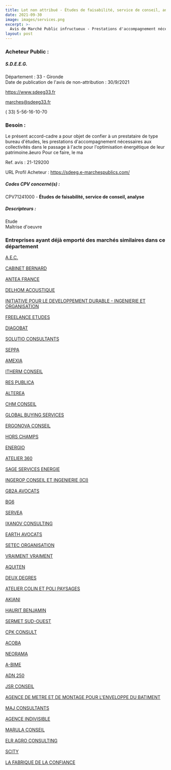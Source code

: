 ```yaml
---
title: Lot non attribué - Études de faisabilité, service de conseil, analyse
date: 2021-09-30
image: images/services.png
excerpt: >-
  Avis de Marché Public infructueux - Prestations d'accompagnement nécessaires aux collectivités dans le passage à l'acte pour l'optimisation énergétique de leur patrimoine.
layout: post
---
```


### Acheteur Public :
##### S.D.E.E.G.
Département : 33 - Gironde<br/>
Date de publication de l'avis de non-attribution : 30/9/2021


https://www.sdeeg33.fr

marches@sdeeg33.fr

( 33) 5-56-16-10-70
### Besoin :

Le présent accord-cadre a pour objet de confier à un prestataire de type bureau d'études, les prestations d'accompagnement nécessaires aux collectivités dans le passage à l'acte pour l'optimisation énergétique de leur patrimoine.âeuro Pour ce faire, le ma

Ref. avis : 21-129200

URL Profil Acheteur : https://sdeeg.e-marchespublics.com/

##### Codes CPV concerné(s) :
CPV71241000 - **Études de faisabilité, service de conseil, analyse** <br/>

##### Descripteurs :
Etude <br/>
Maîtrise d'oeuvre <br/>

### Entreprises ayant déjà emporté des marchés similaires dans ce département
<a href="/entreprise-544/siren-301253688">A.E.C.</a><br/><br/>
<a href="/entreprise-546/siren-325635084">CABINET BERNARD</a><br/><br/>
<a href="/entreprise-554/siren-393206735">ANTEA FRANCE</a><br/><br/>
<a href="/entreprise-555/siren-399593276">DELHOM ACOUSTIQUE</a><br/><br/>
<a href="/entreprise-555/siren-402250427">INITIATIVE POUR LE DEVELOPPEMENT DURABLE - INGENIERIE ET ORGANISATION</a><br/><br/>
<a href="/entreprise-558/siren-420752958">FREELANCE ETUDES</a><br/><br/>
<a href="/entreprise-559/siren-429585888">DIAGOBAT</a><br/><br/>
<a href="/entreprise-560/siren-432476000">SOLUTIO CONSULTANTS</a><br/><br/>
<a href="/entreprise-560/siren-434804720">SEPPA</a><br/><br/>
<a href="/entreprise-563/siren-452017460">AMEXIA</a><br/><br/>
<a href="/entreprise-563/siren-452445760">ITHERM CONSEIL</a><br/><br/>
<a href="/entreprise-563/siren-452651136">RES PUBLICA</a><br/><br/>
<a href="/entreprise-564/siren-479558017">ALTEREA</a><br/><br/>
<a href="/entreprise-564/siren-480105709">CHM CONSEIL</a><br/><br/>
<a href="/entreprise-564/siren-482113297">GLOBAL BUYING SERVICES</a><br/><br/>
<a href="/entreprise-564/siren-482426210">ERGONOVA CONSEIL</a><br/><br/>
<a href="/entreprise-565/siren-484700638">HORS CHAMPS</a><br/><br/>
<a href="/entreprise-565/siren-487673543">ENERGIO</a><br/><br/>
<a href="/entreprise-565/siren-488907411">ATELIER 360</a><br/><br/>
<a href="/entreprise-565/siren-489575050">SAGE SERVICES ENERGIE</a><br/><br/>
<a href="/entreprise-565/siren-489626135">INGEROP CONSEIL ET INGENIERIE (ICI)</a><br/><br/>
<a href="/entreprise-566/siren-494009731">GB2A AVOCATS</a><br/><br/>
<a href="/entreprise-569/siren-510506058">BG6</a><br/><br/>
<a href="/entreprise-570/siren-519093868">SERVEA</a><br/><br/>
<a href="/entreprise-571/siren-527776850">IXANOV CONSULTING</a><br/><br/>
<a href="/entreprise-571/siren-530078179">EARTH AVOCATS</a><br/><br/>
<a href="/entreprise-573/siren-702005901">SETEC ORGANISATION</a><br/><br/>
<a href="/entreprise-574/siren-750741456">VRAIMENT VRAIMENT</a><br/><br/>
<a href="/entreprise-574/siren-752974691">AQUITEN</a><br/><br/>
<a href="/entreprise-575/siren-792487787">DEUX DEGRES</a><br/><br/>
<a href="/entreprise-576/siren-793170168">ATELIER COLIN ET POLI PAYSAGES</a><br/><br/>
<a href="/entreprise-576/siren-795068667">AKIANI</a><br/><br/>
<a href="/entreprise-576/siren-798013421">HAURIT BENJAMIN</a><br/><br/>
<a href="/entreprise-576/siren-799439583">SERMET SUD-OUEST</a><br/><br/>
<a href="/entreprise-576/siren-799632591">CPK CONSULT</a><br/><br/>
<a href="/entreprise-577/siren-803181015">ACOBA</a><br/><br/>
<a href="/entreprise-577/siren-808833875">NEORAMA</a><br/><br/>
<a href="/entreprise-578/siren-812197473">A-BIME</a><br/><br/>
<a href="/entreprise-578/siren-815035787">ADN 250</a><br/><br/>
<a href="/entreprise-579/siren-821895315">JSR CONSEIL</a><br/><br/>
<a href="/entreprise-579/siren-825138274">AGENCE DE METRE ET DE MONTAGE POUR L'ENVELOPPE DU BATIMENT</a><br/><br/>
<a href="/entreprise-581/siren-838764058">MAJ CONSULTANTS</a><br/><br/>
<a href="/entreprise-581/siren-839042611">AGENCE INDIVISIBLE</a><br/><br/>
<a href="/entreprise-581/siren-849757943">MARULA CONSEIL</a><br/><br/>
<a href="/entreprise-581/siren-850373937">ELR AGRO CONSULTING</a><br/><br/>
<a href="/entreprise-581/siren-851967687">SCITY</a><br/><br/>
<a href="/entreprise-582/siren-888351269">LA FABRIQUE DE LA CONFIANCE</a><br/><br/>
